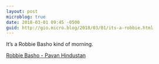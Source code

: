 ```yaml
---
layout: post
microblog: true
date: 2018-03-01 09:45 -0500
guid: http://gio.micro.blog/2018/03/01/its-a-robbie.html
---
```

It’s a Robbie Basho kind of morning. 

[Robbie Basho - Pavan Hindustan](https://itunes.apple.com/us/album/pavan-hindustan-instrumental/251342489?i=251342501)
